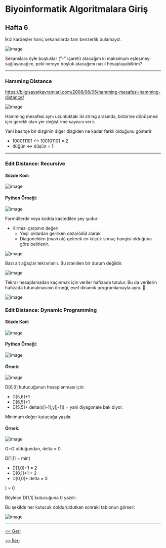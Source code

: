 # Biyoinformatik Algoritmalara Giriş
## Hafta 6

İkiz kardeşler hariç sekanslarda tam benzerlik bulamayız.

![image](https://user-images.githubusercontent.com/12685802/144854053-30ea1e72-1169-4765-a0ed-943a723763cf.png)

Sekanslara öyle boşluklar ("-" işareti) atacağım ki maksimum eşleşmeyi sağlayacağım, peki nereye boşluk atacağımı nasıl hesaplayabilirim?

---

### Hamming Distance
https://bilgisayarkavramlari.com/2008/08/05/hamming-mesafesi-hamming-distance/

![image](https://user-images.githubusercontent.com/12685802/144856822-5efc99ad-e2e6-4306-bd85-06f249637473.png)

Hamming mesafesi aynı uzunluktaki iki string arasında, birbirine dönüşmesi için gerekli olan yer değiştirme sayısını verir.

Yani basitçe bir dizginin diğer dizgiden ne kadar farklı olduğunu gösterir.

- 100011101 <-> 100101101 = 2
- düğün <-> düşün = 1

---

### Edit Distance: Recursive

#### Sözde Kod:

![image](https://user-images.githubusercontent.com/12685802/144857224-3dd10198-bf76-4e63-bb65-aa40548bc86e.png)

#### Python Örneği:

![image](https://user-images.githubusercontent.com/12685802/144857376-f609a65b-c514-4e48-be0a-62c4e15141a8.png)

Formüllerde veya kodda kastedilen şey şudur:

- Kırmızı çarpının değeri 
  - Yeşil oklardan gelirken ceza/ödül alarak
  - Diagonelden (mavi ok) gelerek
 en küçük sonuç hangisi olduğuna göre belirlenir.
 
![image](https://user-images.githubusercontent.com/12685802/144857749-ada7effe-ba9b-4b1c-8aa1-f00ee41e5968.png)

Bazı alt ağaçlar tekrarlanır. Bu istenilen bir durum değildir.

![image](https://user-images.githubusercontent.com/12685802/144859500-ef5d4f6f-7754-4baa-9072-52c94c3d796d.png)

Tekrar hesaplamadan kaçınmak için veriler hafızada tutulur. Bu da verilerin hafızada tutunulmasının örneği, evet dinamik programlamayla aynı. 🙂

![image](https://user-images.githubusercontent.com/12685802/144859865-cc3b1d3e-bf5f-45a5-86ca-036ad2a5c3e6.png)


### Edit Distance: Dynamic Programming

#### Sözde Kod:

![image](https://user-images.githubusercontent.com/12685802/144860032-a77adc36-5569-43ae-8e1f-e7debede2a15.png)

#### Python Örneği:

![image](https://user-images.githubusercontent.com/12685802/144860241-1e88adae-03e4-4710-b385-7b8efa38022d.png)

#### Örnek:

![image](https://user-images.githubusercontent.com/12685802/144860671-e7eb7654-3cb3-4c64-9276-575e4087c0b1.png)

D[6,6] kutucuğunun hesaplanması için:
- D[5,6]+1
- D[6,5]+1
- D[5,5]+ delta(x[i-1],y[j-1]) = yani diyagonele bak diyor.

Minimum değer kutucuğa yazılır.

#### Örnek:

![image](https://user-images.githubusercontent.com/12685802/144863256-d92fd8f2-57c3-4e3b-ad36-40b064c64bc0.png)

G=G olduğundan, delta = 0.

D[1,1] = min(
- D[1,0]+1 = 2
- D[0,1]+1 = 2
- D[0,0]+ delta = 0

) = 0

Böylece D[1,1] kutucuğuna 0 yazılır.

Bu şekilde her kutucuk dolduruldutkan sonraki tablonun görseli:

![image](https://user-images.githubusercontent.com/12685802/144863748-a7896dfc-057a-4bf5-8665-e94273a766b3.png)


---

[<< Geri](https://github.com/LIIIs4ma/BiyoinformatikAG/blob/main/hafta5.md)

[>> İleri](https://github.com/LIIIs4ma/BiyoinformatikAG/blob/main/hafta7.md)

